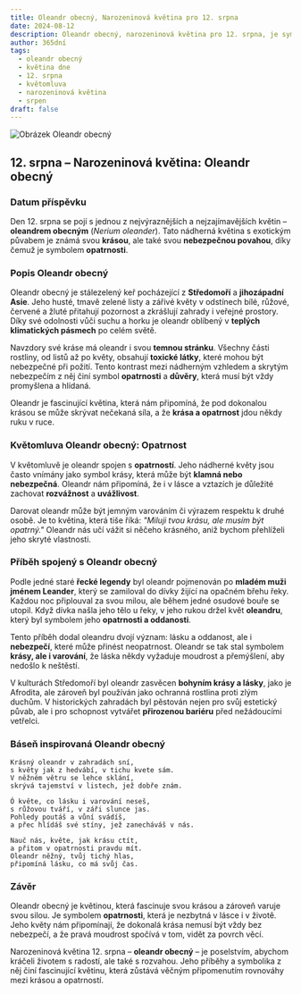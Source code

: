```yaml
---
title: Oleandr obecný, Narozeninová květina pro 12. srpna
date: 2024-08-12
description: Oleandr obecný, narozeninová květina pro 12. srpna, je symbolem Opatrnost. Objevte její jedinečný význam, fascinující příběhy a poezii, která oslavuje její krásu.
author: 365dní
tags:
  - oleandr obecný
  - květina dne
  - 12. srpna
  - květomluva
  - narozeninová květina
  - srpen
draft: false
---
```


![Obrázek Oleandr obecný](https://cdn.pixabay.com/photo/2022/08/25/11/47/red-oleander-7410079_1280.jpg#center)


## 12. srpna – Narozeninová květina: Oleandr obecný

### Datum příspěvku

Den 12. srpna se pojí s jednou z nejvýraznějších a nejzajímavějších květin – **oleandrem obecným** (_Nerium oleander_). Tato nádherná květina s exotickým půvabem je známá svou **krásou**, ale také svou **nebezpečnou povahou**, díky čemuž je symbolem **opatrnosti**.

### Popis Oleandr obecný

Oleandr obecný je stálezelený keř pocházející z **Středomoří** a **jihozápadní Asie**. Jeho husté, tmavě zelené listy a zářivé květy v odstínech bílé, růžové, červené a žluté přitahují pozornost a zkrášlují zahrady i veřejné prostory. Díky své odolnosti vůči suchu a horku je oleandr oblíbený v **teplých klimatických pásmech** po celém světě.

Navzdory své kráse má oleandr i svou **temnou stránku**. Všechny části rostliny, od listů až po květy, obsahují **toxické látky**, které mohou být nebezpečné při požití. Tento kontrast mezi nádherným vzhledem a skrytým nebezpečím z něj činí symbol **opatrnosti** a **důvěry**, která musí být vždy promyšlena a hlídaná.

Oleandr je fascinující květina, která nám připomíná, že pod dokonalou krásou se může skrývat nečekaná síla, a že **krása a opatrnost** jdou někdy ruku v ruce.

### Květomluva Oleandr obecný: Opatrnost

V květomluvě je oleandr spojen s **opatrností**. Jeho nádherné květy jsou často vnímány jako symbol krásy, která může být **klamná nebo nebezpečná**. Oleandr nám připomíná, že i v lásce a vztazích je důležité zachovat **rozvážnost** a **uvážlivost**.

Darovat oleandr může být jemným varováním či výrazem respektu k druhé osobě. Je to květina, která tiše říká: _"Miluji tvou krásu, ale musím být opatrný."_ Oleandr nás učí vážit si něčeho krásného, aniž bychom přehlíželi jeho skryté vlastnosti.

### Příběh spojený s Oleandr obecný

Podle jedné staré **řecké legendy** byl oleandr pojmenován po **mladém muži jménem Leander**, který se zamiloval do dívky žijící na opačném břehu řeky. Každou noc připlouval za svou milou, ale během jedné osudové bouře se utopil. Když dívka našla jeho tělo u řeky, v jeho rukou držel květ **oleandru**, který byl symbolem jeho **opatrnosti a oddanosti**.

Tento příběh dodal oleandru dvojí význam: lásku a oddanost, ale i **nebezpečí**, které může přinést neopatrnost. Oleandr se tak stal symbolem **krásy, ale i varování**, že láska někdy vyžaduje moudrost a přemýšlení, aby nedošlo k neštěstí.

V kulturách Středomoří byl oleandr zasvěcen **bohyním krásy a lásky**, jako je Afrodita, ale zároveň byl používán jako ochranná rostlina proti zlým duchům. V historických zahradách byl pěstován nejen pro svůj estetický půvab, ale i pro schopnost vytvářet **přirozenou bariéru** před nežádoucími vetřelci.

### Báseň inspirovaná Oleandr obecný

```
Krásný oleandr v zahradách sní,  
s květy jak z hedvábí, v tichu kvete sám.  
V něžném větru se lehce sklání,  
skrývá tajemství v listech, jež dobře znám.  

Ó květe, co lásku i varování neseš,  
s růžovou tváří, v záři slunce jas.  
Pohledy poutáš a vůní svádíš,  
a přec hlídáš své stíny, jež zanecháváš v nás.  

Nauč nás, květe, jak krásu ctít,  
a přitom v opatrnosti pravdu mít.  
Oleandr něžný, tvůj tichý hlas,  
připomíná lásku, co má svůj čas.  
```

### Závěr

Oleandr obecný je květinou, která fascinuje svou krásou a zároveň varuje svou silou. Je symbolem **opatrnosti**, která je nezbytná v lásce i v životě. Jeho květy nám připomínají, že dokonalá krása nemusí být vždy bez nebezpečí, a že pravá moudrost spočívá v tom, vidět za povrch věcí.

Narozeninová květina 12. srpna – **oleandr obecný** – je poselstvím, abychom kráčeli životem s radostí, ale také s rozvahou. Jeho příběhy a symbolika z něj činí fascinující květinu, která zůstává věčným připomenutím rovnováhy mezi krásou a opatrností.